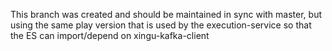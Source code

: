 This branch was created and should be maintained in sync with master, but using the same play version that is used by the execution-service so that the ES can import/depend on xingu-kafka-client
